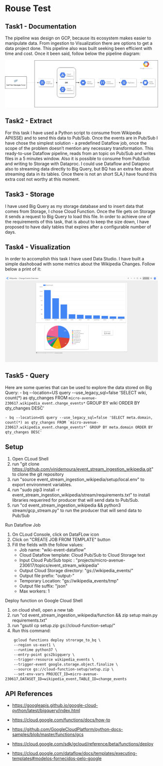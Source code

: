 # Rouse Test

## Task1 - Documentation

The pipeline was design on GCP, because its ecosystem makes easier to manipulate data. From ingestion to Visualization there are options to get a data project done. This pipeline also was built seeking been efficient with time and cost. Once it been said, follow below the pipeline diagram:

![alt text](./images/diagram.jpg "Diagram Architecture")    


## Task2 - Extract

For this task I have used a Python script to consume from Wikipedia API(SSE) and to send this data to Pub/Sub. Once the events are in Pub/Sub I have chose the simplest solution - a predefined Dataflow job, once the scope of the problem doesn’t mention any necessary transformation. This ready-to-use Dataflow pipeline, reads from an topic on Pub/Sub and writes files in a 5 minutes window. Also it is possible to consume from Pub/Sub and writing to Storage with Dataproc. 
I could use Dataflow and Dataproc also to streaming data directly to Big Query, but BQ has an extra fee about streaming data in its tables. Once there is not an short SLA,I have found this extra cost not worthy at this moment. 

## Task3 - Storage

I have used Big Query as my storage database and to insert data that comes from Storage, I chose Cloud Function. Once the file gets on Storage it sends a request to Big Query to load this file. In order to achieve one of the requirements of this task, that is about to keep the size down, I have proposed to have daily tables that expires after a configurable number of days.

## Task4 - Visualization

In order to accomplish this task I have used Data Studio. I have built a simple dashoboad with some metrics about the Wikipedia Changes.
Follow below a print of it:

![alt text](./images/datastudio.png "Data Studio") 

## Task5 - Query

Here are some queries that can be used to explore the data stored on Big Query:
    - bq --location=US query --use_legacy_sql=false 'SELECT wiki, count(*) as qty_changes FROM `micro-avenue-230617.wikipedia_event.change_events*` GROUP BY wiki ORDER BY qty_changes DESC'

    - bq --location=US query --use_legacy_sql=false 'SELECT meta.domain, count(*) as qty_changes FROM `micro-avenue-230617.wikipedia_event.change_events*` GROUP BY meta.domain ORDER BY qty_changes DESC'
        


## Setup


1. Open CLoud Shell
2. run "git clone https://github.com/vinidemoura/event_stream_ingestion_wikipedia.git" to clone the git repository
3. run "source event_stream_ingestion_wikipedia/setup/local.env" to export environment variables.
4. run "sudo pip3 install -r event_stream_ingestion_wikipedia/stream/requirements.txt" to install libraries requerired for producer that will send data to Pub/Sub. 
5. run "cd event_stream_ingestion_wikipedia && python3 stream/gcp_stream.py" to run the producer that will send data to Pub/Sub

Run Dataflow Job

1. On CLoud Console, click on DataFLow icon
2. Click on "CREATE JOB FROM TEMPLATE" button
3. Fill the fields with the follow values:
    - Job name: "wiki-event-dataflow"
    - Cloud Dataflow template: Cloud Pub/Sub to Cloud Storage text
    - Input Cloud Pub/Sub topic : "projects/micro-avenue-230617/topics/event_stream_wikipedia"
    - Output Cloud Storage directory: "gs://wikipedia_events/"
    - Output file prefix: "output-"
    - Temporary Location: "gs://wikipedia_events/tmp"
    - Output file suffix: "json"
    - Max workers: 1

Deploy function on Google Cloud Shell

1. on cloud shell, open a new tab
2. run "cd event_stream_ingestion_wikipedia/function && zip setup main.py requirements.txt"
3. run "gsutil cp setup.zip gs://cloud-function-setup/"
4. Run this command:
```
    gcloud functions deploy strorage_to_bq \
    --region us-east1 \
    --runtime python37 \
    --entry-point gcs2bigquery \
    --trigger-resource wikipedia_events \
    --trigger-event google.storage.object.finalize \
    --source gs://cloud-function-setup/setup.zip \
    --set-env-vars PROJECT_ID=micro-avenue-230617,DATASET_ID=wikipedia_event,TABLE_ID=change_events
```

## API References
- https://googleapis.github.io/google-cloud-python/latest/bigquery/index.html
- https://cloud.google.com/functions/docs/how-to
- https://github.com/GoogleCloudPlatform/python-docs-samples/blob/master/functions/gcs
- https://cloud.google.com/sdk/gcloud/reference/beta/functions/deploy

- https://cloud.google.com/dataflow/docs/templates/executing-templates#modelos-fornecidos-pelo-google




